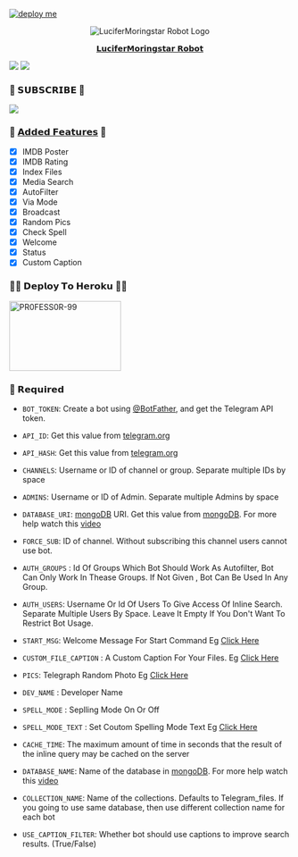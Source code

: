 [![deploy me](https://www.herokucdn.com/deploy/button.svg)](https://heroku.com/deploy?https://github.com/Freemailbot/LuciferMoringstar-Robot)



<p align="center">
  <img src="LuciferMoringstar_Robot/modules/logo/LuciferMoringstar-Robot-Logo.jpeg" alt="LuciferMoringstar Robot Logo">
</p>

<p align="center">
  <a href="https://youtu.be/FCU_XJmyG_U">𝗟𝘂𝗰𝗶𝗳𝗲𝗿𝗠𝗼𝗿𝗶𝗻𝗴𝘀𝘁𝗮𝗿 𝗥𝗼𝗯𝗼𝘁</a>
</p>

<img src="https://img.shields.io/github/stars/PR0FESS0R-99/LuciferMoringstar-Robot?style=social" /> <img src="https://img.shields.io/github/forks/PR0FESS0R-99/LuciferMoringstar-Robot?style=social" />






### 🔔 𝗦𝗨𝗕𝗦𝗖𝗥𝗜𝗕𝗘 🔔
<a href="https://youtube.com/channel/UCmGBpXoM-OEm-FacOccVKgQ"> <img src="https://img.shields.io/youtube/channel/subscribers/UCmGBpXoM-OEm-FacOccVKgQ?V?label=Subscribers&style=for-the-badge&color=red&labelColor=ce463"/> </a>

### 🔘 <a href="https://github.com/PR0FESS0R-99/LuciferMoringstar-Robot/tree/Professor-99/LuciferMoringstar_Robot/modules">𝗔𝗱𝗱𝗲𝗱 𝗙𝗲𝗮𝘁𝘂𝗿𝗲𝘀</a> 🔘

- [x] IMDB Poster
- [x] IMDB Rating
- [x] Index Files
- [x] Media Search
- [x] AutoFilter 
- [x] Via Mode
- [x] Broadcast 
- [x] Random Pics
- [x] Check Spell
- [x] Welcome
- [x] Status
- [x] Custom Caption

### 🧑‍💻 𝗗𝗲𝗽𝗹𝗼𝘆 𝗧𝗼 𝗛𝗲𝗿𝗼𝗸𝘂 👨‍💻
<a href="https://heroku.com/deploy?template=https://github.com/PR0FESS0R-99/LuciferMoringstar-Robot"><img src="https://github.com/PR0FESS0R-99/LuciferMoringstar-Robot/blob/LuciferMoringstar-Robot/LuciferMoringstar_Robot/modules/logo/LuciferMoringstar-Deploy-To-Heroku.jpg" alt="PR0FESS0R-99" border="0" height="125" width="200" align="center" /></a>


### 📍 𝗥𝗲𝗾𝘂𝗶𝗿𝗲𝗱

* `BOT_TOKEN`: Create a bot using [@BotFather](https://telegram.dog/BotFather), and get the Telegram API token.
* `API_ID`: Get this value from [telegram.org](https://my.telegram.org/apps)
* `API_HASH`: Get this value from [telegram.org](https://my.telegram.org/apps)
* `CHANNELS`: Username or ID of channel or group. Separate multiple IDs by space
* `ADMINS`: Username or ID of Admin. Separate multiple Admins by space
* `DATABASE_URI`: [mongoDB](https://www.mongodb.com) URI. Get this value from [mongoDB](https://www.mongodb.com). For more help watch this [video](https://youtu.be/gBLTsH-IXr0)

* `FORCE_SUB`: ID of channel. Without subscribing this channel users cannot use bot.
* `AUTH_GROUPS` : Id Of Groups Which Bot Should Work As Autofilter, Bot Can Only Work In Thease Groups. If Not Given , Bot Can Be Used In Any Group.
* `AUTH_USERS`: Username Or Id Of Users To Give Access Of Inline Search. Separate Multiple Users By Space. Leave It Empty If You Don't Want To Restrict Bot Usage.
* `START_MSG`: Welcome Message For Start Command Eg [Click Here](https://github.com/PR0FESS0R-99/LuciferMoringstar-Robot/blob/LuciferMoringstar-Robot/LuciferMoringstar_Robot/modules/example/start_msg)
* `CUSTOM_FILE_CAPTION` : A Custom Caption For Your Files. Eg [Click Here](https://github.com/PR0FESS0R-99/LuciferMoringstar-Robot/blob/LuciferMoringstar-Robot/LuciferMoringstar_Robot/modules/example/file_caption.txt)
* `PICS`: Telegraph Random Photo Eg [Click Here](https://github.com/PR0FESS0R-99/LuciferMoringstar-Robot/blob/LuciferMoringstar-Robot/LuciferMoringstar_Robot/modules/example/photo.txt)
* `DEV_NAME` : Developer Name
* `SPELL_MODE` : Seplling Mode On Or Off
* `SPELL_MODE_TEXT` : Set Coutom Spelling Mode Text Eg [Click Here](https://github.com/PR0FESS0R-99/LuciferMoringstar-Robot/blob/LuciferMoringstar-Robot/LuciferMoringstar_Robot/modules/example/spell_check.txt)

* `CACHE_TIME`: The maximum amount of time in seconds that the result of the inline query may be cached on the server
* `DATABASE_NAME`: Name of the database in [mongoDB](https://www.mongodb.com). For more help watch this [video](https://youtu.be/gBLTsH-IXr0)
* `COLLECTION_NAME`: Name of the collections. Defaults to Telegram_files. If you going to use same database, then use different collection name for each bot
* `USE_CAPTION_FILTER`: Whether bot should use captions to improve search results. (True/False)




